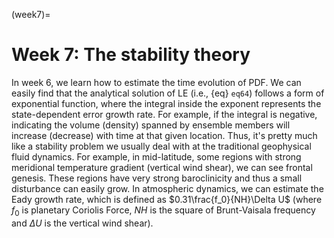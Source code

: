 (week7)=
# Week 7: The stability theory

In week 6, we learn how to estimate the time evolution of PDF. We can easily find that the analytical solution of LE (i.e., {eq} `eq64`) follows a form of exponential function, where the integral inside the exponent represents the state-dependent error growth rate. For example, if the integral is negative, indicating the volume (density) spanned by ensemble members will increase (decrease) with time at that given location. Thus, it's pretty much like a stability problem we usually deal with at the traditional geophysical fluid dynamics. For example, in mid-latitude, some regions with strong meridional temperature gradient (vertical wind shear), we can see frontal genesis. These regions have very strong baroclinicity and thus a small disturbance can easily grow. In atmospheric dynamics, we can estimate the Eady growth rate, which is defined as $0.31\frac{f_0}{NH}\Delta U$ (where $f_0$ is planetary Coriolis Force, $NH$ is the square of Brunt-Vaisala frequency and $\Delta U$ is the vertical wind shear).  
